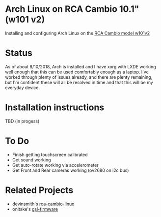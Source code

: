 # Arch Linux on RCA Cambio 10.1" (w101 v2)
Installing and configuring Arch Linux on the
[RCA Cambio model w101v2](https://shop.rcaav.com/shop/computing/2-in-1/cambio-w101v2)

# Status

As of about 8/10/2018,  Arch is installed and I have xorg with LXDE working well enough 
that this can be used comfortably enough as a laptop.  I've worked through plenty of 
issues already, and there are plenty remaining, but I'm confident these will all be 
resolved in time and that this will be my everyday device.

# Installation instructions

TBD (in progess)

# To Do

- Finish getting touchscreen calibrated
- Get sound working
- Get auto-rotate working via accelerometer
- Get Front and Rear cameras working (ov2680 on i2c bus)

# Related Projects

- devinsmith's [rca-cambio-linux](https://github.com/devinsmith/rca-cambio-linux)
- onitake's [gsl-firmware](https://github.com/onitake/gsl-firmware/tree/master/firmware/rca/w101v2)

